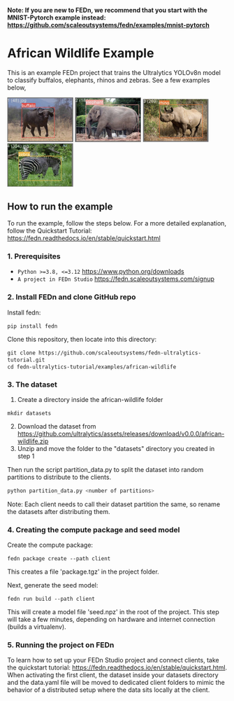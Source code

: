 
   **Note: If you are new to FEDn, we recommend that you start with the MNIST-Pytorch example instead: https://github.com/scaleoutsystems/fedn/examples/mnist-pytorch**

# African Wildlife Example

This is an example FEDn project that trains the Ultralytics YOLOv8n model to classify buffalos, elephants, rhinos and zebras. See a few examples below,

<img src="figs/buffalo.jpg" width=30% height=30%>

<img src="figs/elephant.jpg" width=30% height=30%>

<img src="figs/rhino.jpg" width=30% height=30%>

<img src="figs/zebra.jpg" width=30% height=30%>



## How to run the example

To run the example, follow the steps below. For a more detailed explanation, follow the Quickstart Tutorial: https://fedn.readthedocs.io/en/stable/quickstart.html



### 1. Prerequisites

-  `Python >=3.8, <=3.12` <https://www.python.org/downloads>
-  `A project in FEDn Studio`  <https://fedn.scaleoutsystems.com/signup>


### 2. Install FEDn and clone GitHub repo

Install fedn: 

``` 
pip install fedn
```

Clone this repository, then locate into this directory:

```
git clone https://github.com/scaleoutsystems/fedn-ultralytics-tutorial.git
cd fedn-ultralytics-tutorial/examples/african-wildlife
```

### 3. The dataset

1. Create a directory inside the african-wildlife folder
```
mkdir datasets
```
2. Download the dataset from https://github.com/ultralytics/assets/releases/download/v0.0.0/african-wildlife.zip
3. Unzip and move the folder to the "datasets" directory you created in step 1 

Then run the script partition_data.py to split the dataset into random partitions to distribute to the clients.

```bash
python partition_data.py <number of partitions>
```

Note: Each client needs to call their dataset partition the same, so rename the datasets after distributing them.

### 4. Creating the compute package and seed model

Create the compute package:

```
fedn package create --path client
```

This creates a file 'package.tgz' in the project folder.

Next, generate the seed model:

```
fedn run build --path client
```

This will create a model file 'seed.npz' in the root of the project. This step will take a few minutes, depending on hardware and internet connection (builds a virtualenv).  

### 5. Running the project on FEDn

To learn how to set up your FEDn Studio project and connect clients, take the quickstart tutorial: https://fedn.readthedocs.io/en/stable/quickstart.html. When activating the first client, the dataset inside your datasets directory and the data.yaml file will be moved to dedicated client folders to mimic the behavior of a distributed setup where the data sits locally at the client.   

